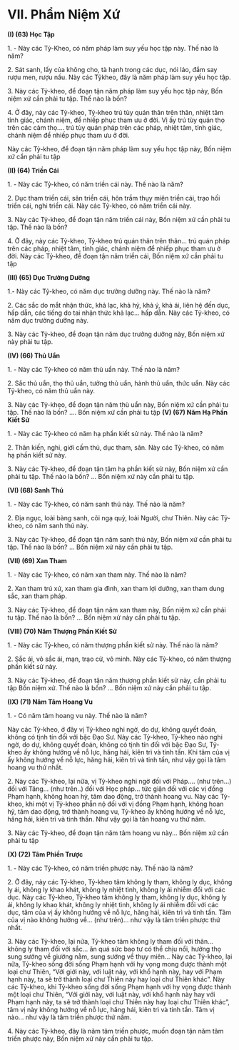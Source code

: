 # VII. Phẩm Niệm Xứ

**(I) (63) Học Tập**

<!--pg-->
1\. - Này các Tỷ-Kheo, có năm pháp làm suy yếu học tập này. Thế nào là năm?

<!--pg-->
2\. Sát sanh, lấy của không cho, tà hạnh trong các dục, nói láo, đắm say rượu men, rượu nấu. Này các Tỷkheo, đây là năm pháp làm suy yếu học tập.

<!--pg-->
3\. Này các Tỷ-kheo, để đoạn tận năm pháp làm suy yếu học tập này, Bốn niệm xứ cần phải tu tập. Thế
nào là bốn?

<!--pg-->
4\. Ở đây, này các Tỷ-kheo, Tỷ-kheo trú tùy quán thân trên thân, nhiệt tâm tỉnh giác, chánh niệm, để
nhiếp phục tham ưu ở đời. Vị ấy trú tùy quán thọ trên các cảm thọ.... trú tùy quán pháp trên các pháp,
nhiệt tâm, tỉnh giác, chánh niệm để nhiếp phục tham ưu ở đời.

Này các Tỷ-kheo, để đoạn tận năm pháp làm suy yếu học tập này, Bốn niệm xứ cần phải tu tập

**(II) (64) Triền Cái**

<!--pg-->
1\. - Này các Tỷ-kheo, có năm triền cái này. Thế nào là năm?

<!--pg-->
2\. Dục tham triền cái, sân triền cái, hôn trầm thụy miên triền cái, trạo hối triền cái, nghi triền cái. Này
các Tỷ-kheo, có năm triền cái này.

<!--pg-->
3\. Này các Tỷ-kheo, để đoạn tận năm triền cái này, Bốn niệm xứ cần phải tu tập. Thế nào là bốn?

<!--pg-->
4\. Ở đây, này các Tỷ-kheo, Tỷ-kheo trú quán thân trên thân... trú quán pháp trên các pháp, nhiệt tâm,
tỉnh giác, chánh niệm để nhiếp phục tham ưu ở đời. Này các Tỷ-kheo, để đoạn tận năm triền cái, Bốn
niệm xứ cần phải tu tập

**(III) (65) Dục Trưởng Dưỡng**

1.- Này các Tỷ-kheo, có năm dục trưởng dưỡng này. Thế nào là năm?

<!--pg-->
2\. Các sắc do mắt nhận thức, khả lạc, khả hỷ, khả ý, khả ái, liên hệ đến dục, hấp dẫn, các tiếng do tai
nhận thức khả lạc... hấp dẫn. Này các Tỷ-kheo, có năm dục trưởng dưỡng này.

<!--pg-->
3\. Này các Tỷ-kheo, để đoạn tận năm dục trưởng dưỡng này, Bốn niệm xứ này phải tu tập.

**(IV) (66) Thủ Uẩn**

<!--pg-->
1\. - Này các Tỷ-kheo có năm thủ uẩn này. Thế nào là năm?

<!--pg-->
2\. Sắc thủ uẩn, thọ thủ uẩn, tưởng thủ uẩn, hành thủ uẩn, thức uẩn. Này các Tỷ-kheo, có năm thủ uẩn
này.

<!--pg-->
3\. Này các Tỷ-kheo, để đoạn tận năm thù uẩn này, Bốn niệm xứ cần phải tu tập. Thế nào là bốn? .... Bốn
niệm xứ cần phải tu tập
**(V) (67) Năm Hạ Phần Kiết Sử**

<!--pg-->
1\. - Này các Tỷ-kheo có năm hạ phần kiết sử này. Thế nào là năm?

<!--pg-->
2\. Thân kiến, nghi, giới cấm thủ, dục tham, sân. Này các Tỷ-kheo, có năm hạ phần kiết sử này.

<!--pg-->
3\. Này các Tỷ-kheo, để đoạn tận tâm hạ phần kiết sử này, Bốn niệm xứ cần phải tu tập. Thế nào là
bốn? ... Bốn niệm xứ này cần phải tu tập.

**(VI) (68) Sanh Thú**

<!--pg-->
1\. - Này các Tỷ-kheo, có năm sanh thú này. Thế nào là năm?

<!--pg-->
2\. Ðịa ngục, loài bàng sanh, cõi ngạ quỷ, loài Người, chư Thiên. Này các Tỷ-kheo, có năm sanh thú này.

<!--pg-->
3\. Này các Tỷ-kheo, để đoạn tận năm sanh thú này, Bốn niệm xứ cần phải tu tập. Thế nào là bốn? ... Bốn
niệm xứ này cần phải tu tập.

**(VII) (69) Xan Tham**

<!--pg-->
1\. - Này các Tỷ-kheo, có năm xan tham này. Thế nào là năm?

<!--pg-->
2\. Xan tham trú xứ, xan tham gia đình, xan tham lợi dưỡng, xan tham dung sắc, xan tham pháp.

<!--pg-->
3\. Này các Tỷ-kheo, để đoạn tận năm xan tham này, Bốn niệm xứ cần phải tu tập. Thế nào là bốn? ...
Bốn niệm xứ này cần phải tu tập.

**(VIII) (70) Năm Thượng Phần Kiết Sử**

<!--pg-->
1\. - Này các Tỷ-kheo, có năm thượng phần kiết sử này. Thế nào là năm?

<!--pg-->
2\. Sắc ái, vô sắc ái, mạn, trạo cử, vô minh. Này các Tỷ-kheo, có năm thượng phần kiết sử này.

<!--pg-->
3\. Này các Tỷ-kheo, để đoạn tận năm thượng phần kiết sử này, cần phải tu tập Bốn niệm xứ. Thế nào là
bốn? ... Bốn niệm xứ này cần phải tu tập.

**(IX) (71) Năm Tâm Hoang Vu**

<!--pg-->
1\. - Có năm tâm hoang vu này. Thế nào là năm?

Này các Tỷ-kheo, ở đây vị Tỷ-kheo nghi ngờ, do dự, không quyết đoán, không có tịnh tín đối với bậc
Ðạo Sư. Này các Tỷ-kheo, Tỷ-kheo nào nghi ngờ, do dự, không quyết đoán, không có tịnh tín đối với
bậc Ðạo Sư, Tỷ-kheo ấy không hướng về nỗ lực, hăng hái, kiên trì và tinh tấn. Khi tâm của vị ấy không
hướng về nỗ lực, hăng hái, kiên trì và tinh tấn, như vậy gọi là tâm hoang vu thứ nhất.

<!--pg-->
2\. Này các Tỷ-kheo, lại nữa, vị Tỷ-kheo nghi ngờ đối với Pháp.... (như trên...) đối với Tăng... (như
trên..) đối với Học pháp... tức giận đối với các vị đồng Phạm hạnh, không hoan hỷ, tâm dao động, trở
thành hoang vu. Này các Tỷ-kheo, khi một vị Tỷ-kheo phẫn nộ đối với vị đồng Phạm hạnh, không hoan
hỷ, tâm dao động, trở thành hoang vu, Tỷ-kheo ấy không hướng về nỗ lực, hăng hái, kiên trì và tinh
thần. Như vậy gọi là tân hoang vu thứ năm.
<!--pg-->
3\. Này các Tỷ-kheo, để đoạn tận năm tâm hoang vu này... Bốn niệm xứ cần phải tu tập

**(X) (72) Tâm Phiền Trược**

<!--pg-->
1\. - Này các Tỷ-kheo, có năm triền phược này. Thế nào là năm?

<!--pg-->
2\. Ở đây, này các Tỷ-kheo, Tỷ-kheo tâm không ly tham, không ly dục, không ly ái, không ly khao khát,
không ly nhiệt tình, không ly ái nhiễm đối với các dục. Này các Tỷ-kheo, Tỷ-kheo tâm không ly tham,
không ly dục, không ly ái, không ly khao khát, không ly nhiệt tình, không ly ái nhiễm đối với các dục,
tâm của vị ấy không hướng về nỗ lực, hăng hái, kiên trì và tinh tấn. Tâm của vị nào không hướng về...
(như trên)... như vậy là tâm triền phược thứ nhất.

<!--pg-->
3\. Này các Tỷ-kheo, lại nửa, Tỷ-kheo tâm không ly tham đối với thân... không ly tham đối với sắc... ăn
quá sức bao tư có thể chịu nổi, hưởng thọ sung sướng về giường nằm, sung sướng về thụy miên... Này
các Tỷ-kheo, lại nữa, Tỷ-kheo sống đời sống Phạm hạnh với hy vọng mong được thành một loại chư
Thiên, “Với giới này, với luật này, với khổ hạnh này, hay với Phạm hạnh này, ta sẽ trở thành loại chư
Thiên này hay loại chư Thiên khác”. Này các Tỷ-kheo, khi Tỷ-kheo sống đời sống Phạm hạnh với hy
vọng được thành một loại chư Thiên, “Với giới này, với luật này, với khổ hạnh này hay với Phạm hạnh
này, ta sẽ trở thành loại chư Thiên này hay loại chư Thiên khác”, tâm vị này không hướng về nỗ lực,
hăng hái, kiên trì và tinh tần. Tâm vị nào... như vậy là tâm triền phược thứ năm.

<!--pg-->
4\. Này các Tỷ-kheo, đây là năm tâm triền phược, muốn đoạn tận năm tâm triền phược này, Bốn niệm xứ
này cần phải tu tập.

